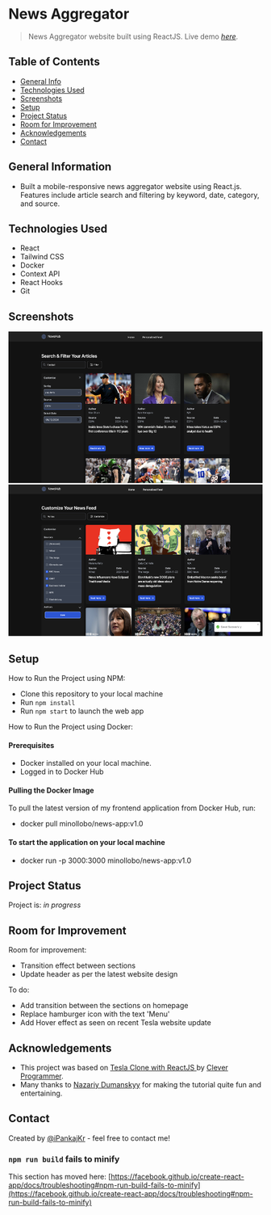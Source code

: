 # News Aggregator
> News Aggregator website built using ReactJS.
> Live demo [_here_](https://tesla-clone-phi-nine.vercel.app/). 

## Table of Contents
* [General Info](#general-information)
* [Technologies Used](#technologies-used)
* [Screenshots](#screenshots)
* [Setup](#setup)
* [Project Status](#project-status)
* [Room for Improvement](#room-for-improvement)
* [Acknowledgements](#acknowledgements)
* [Contact](#contact)


## General Information
- Built a mobile-responsive news aggregator website using React.js. Features include article search and filtering by keyword, date, category, and source. 


## Technologies Used
- React
- Tailwind CSS
- Docker
- Context API
- React Hooks
- Git

## Screenshots
<img src="https://raw.githubusercontent.com/minollobo/news-aggregator/refs/heads/main/project-home-ss.png" alt="Desktop" height="300px"> <img src="https://raw.githubusercontent.com/minollobo/news-aggregator/refs/heads/main/project-personalised-ss.png" alt="Phone" height="300px">


## Setup
How to Run the Project using NPM:
- Clone this repository to your local machine
- Run `npm install`
- Run `npm start` to launch the web app


How to Run the Project using Docker:
#### Prerequisites
- Docker installed on your local machine.
- Logged in to Docker Hub

#### Pulling the Docker Image
To pull the latest version of my frontend application from Docker Hub, run:

- docker pull minollobo/news-app:v1.0

#### To start the application on your local machine
- docker run -p 3000:3000 minollobo/news-app:v1.0


## Project Status
Project is: _in progress_


## Room for Improvement

Room for improvement:
- Transition effect between sections
- Update header as per the latest website design

To do:
- Add transition between the sections on homepage
- Replace hamburger icon with the text 'Menu'
- Add Hover effect as seen on recent Tesla website update


## Acknowledgements
- This project was based on [Tesla Clone with ReactJS ](https://www.youtube.com/watch?v=lUeS9Wsj6dk) by [Clever Programmer](https://www.youtube.com/channel/UCqrILQNl5Ed9Dz6CGMyvMTQ).
- Many thanks to [Nazariy Dumanskyy](https://www.linkedin.com/in/nazariydumanskyy/) for making the tutorial quite fun and entertaining.


## Contact
Created by [@iPankajKr](https://github.com/iPankajKr) - feel free to contact me!


### `npm run build` fails to minify

This section has moved here: [https://facebook.github.io/create-react-app/docs/troubleshooting#npm-run-build-fails-to-minify](https://facebook.github.io/create-react-app/docs/troubleshooting#npm-run-build-fails-to-minify)
